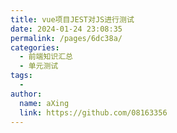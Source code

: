 ```yaml
---
title: vue项目JEST对JS进行测试
date: 2024-01-24 23:08:35
permalink: /pages/6dc38a/
categories:
  - 前端知识汇总
  - 单元测试
tags:
  - 
author: 
  name: aXing
  link: https://github.com/08163356
---
```





<!-- more -->
